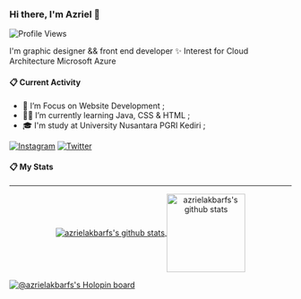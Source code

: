 ### Hi there, I'm Azriel 👋

![Profile Views](https://komarev.com/ghpvc/?username=azrielakbarfs)

I'm graphic designer && front end developer ✨
Interest for Cloud Architecture Microsoft Azure


#### 📋 Current Activity
- 📖 I’m Focus on Website Development ;
- 👨‍💻 I’m currently learning Java, CSS & HTML ;
- 🎓 I'm study at University Nusantara PGRI Kediri ;


[![Instagram](https://img.shields.io/badge/--linkedin?label=Instagram&logo=Instagram&style=social)](https://www.instagram.com/azrielakbarfs/)
[![Twitter](https://img.shields.io/badge/--linkedin?label=Twitter&logo=Twitter&style=social)](https://www.twitter.com/azrielakbarfs/)
#### 📋 My Stats
<hr>
<p align='center'>
  <a href="https://github.com/azrielakbarfs/">
  <img align="center" src="https://github-readme-stats.vercel.app/api/top-langs/?username=azrielakbarfs&layout=compact" alt="azrielakbarfs's github stats"/>
  </a>
  <a href="https://github.com/azrielakbarfs/">
  <img align="center" height="140px" src="https://github-readme-stats.vercel.app/api?username=azrielakbarfs&hide=issues&count_private=true&show_icons=true" alt="azrielakbarfs's github stats" />
  </a>
</p>

[![@azrielakbarfs's Holopin board](https://holopin.me/azrielakbarfs)](https://holopin.io/@azrielakbarfs)


